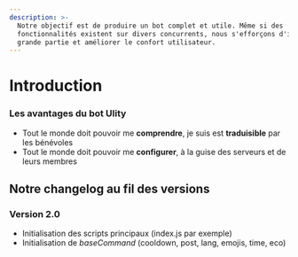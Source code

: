 ```yaml
---
description: >-
  Notre objectif est de produire un bot complet et utile. Même si des
  fonctionnalités existent sur divers concurrents, nous s'efforçons d'innover en
  grande partie et améliorer le confort utilisateur.
---
```


# Introduction

### Les avantages du bot Ulity

* Tout le monde doit pouvoir me **comprendre**, je suis est **traduisible** par les bénévoles
* Tout le monde doit pouvoir me **configurer**, à la guise des serveurs et de leurs membres

## Notre changelog au fil des versions

### Version 2.0

* Initialisation des scripts principaux \(index.js par exemple\)
* Initialisation de _baseCommand_ \(cooldown, post, lang, emojis, time, eco\)



